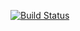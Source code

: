[![Build Status](https://travis-ci.org/DilipKunderu/SetWebService.svg?branch=SetImpl)](https://travis-ci.org/DilipKunderu/SetWebService)